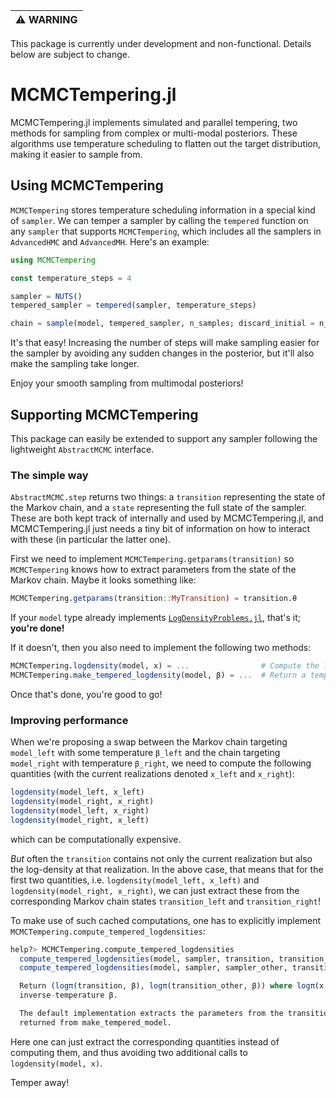 | :warning: WARNING          |
|:---------------------------|

This package is currently under development and non-functional. Details below are subject to change.

# MCMCTempering.jl

MCMCTempering.jl implements simulated and parallel tempering, two methods for sampling from complex or multi-modal posteriors. These algorithms use temperature scheduling to flatten out the target distribution, making it easier to sample from.


## Using MCMCTempering

`MCMCTempering` stores temperature scheduling information in a special kind of `sampler`. We can temper a sampler by calling the `tempered` function on any `sampler` that supports `MCMCTempering`, which includes all the samplers in `AdvancedHMC` and `AdvancedMH`. Here's an example:

```julia
using MCMCTempering

const temperature_steps = 4

sampler = NUTS()
tempered_sampler = tempered(sampler, temperature_steps)

chain = sample(model, tempered_sampler, n_samples; discard_initial = n_adapts)
```

It's that easy! Increasing the number of steps will make sampling easier for the sampler by avoiding any sudden changes in the posterior, but it'll also make the sampling take longer.

Enjoy your smooth sampling from multimodal posteriors!


## Supporting MCMCTempering

This package can easily be extended to support any sampler following the lightweight `AbstractMCMC` interface.

### The simple way

`AbstractMCMC.step` returns two things: a `transition` representing the state of the Markov chain, and a `state` representing the full state of the sampler. These are both kept track of internally and used by MCMCTempering.jl, and MCMCTempering.jl just needs a tiny bit of information on how to interact with these (in particular the latter one).

First we need to implement `MCMCTempering.getparams(transition)` so `MCMCTempering` knows how to extract parameters from the state of the Markov chain. Maybe it looks something like:

```julia
MCMCTempering.getparams(transition::MyTransition) = transition.θ
```

If your `model` type already implements [`LogDensityProblems.jl`](https://github.com/tpapp/LogDensityProblems.jl), that's it; **you're done!**

If it doesn't, then you also need to implement the following two methods:

```julia
MCMCTempering.logdensity(model, x) = ...                # Compute the log-density of `model` at `x`.
MCMCTempering.make_tempered_logdensity(model, β) = ...  # Return a tempered `model` which can be passed to `logdensity`.
```

Once that's done, you're good to go!

### Improving performance

When we're proposing a swap between the Markov chain targeting `model_left` with some temperature `β_left` and the chain targeting `model_right` with temperature `β_right`, we need to compute the following quantities (with the current realizations denoted `x_left` and `x_right`):

```julia
logdensity(model_left, x_left)
logdensity(model_right, x_right)
logdensity(model_left, x_right)
logdensity(model_right, x_left)
```

which can be computationally expensive. 

_But_ often the `transition` contains not only the current realization but also the log-density at that realization. In the above case, that means that for the first two quantities, i.e. `logdensity(model_left, x_left)` and `logdensity(model_right, x_right)`, we can just extract these from the corresponding Markov chain states `transition_left` and `transition_right`!

To make use of such cached computations, one has to explicitly implement `MCMCTempering.compute_tempered_logdensities`:

```julia
help?> MCMCTempering.compute_tempered_logdensities
  compute_tempered_logdensities(model, sampler, transition, transition_other, β)
  compute_tempered_logdensities(model, sampler, sampler_other, transition, transition_other, state, state_other, β, β_other)

  Return (logπ(transition, β), logπ(transition_other, β)) where logπ(x, β) denotes the log-density for model with
  inverse-temperature β.

  The default implementation extracts the parameters from the transitions using getparams and calls logdensity on the model
  returned from make_tempered_model.
```

Here one can just extract the corresponding quantities instead of computing them, and thus avoiding two additional calls to `logdensity(model, x)`.

Temper away!
